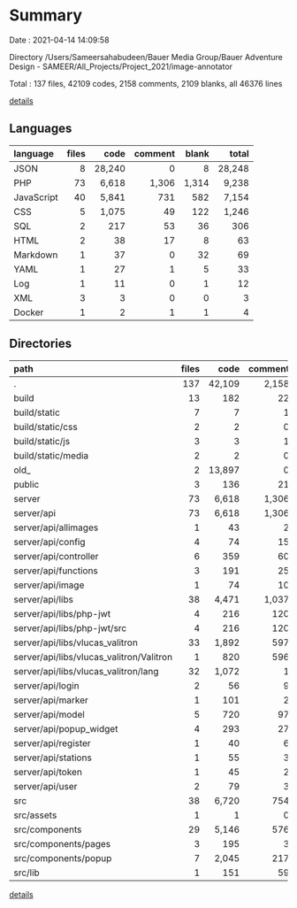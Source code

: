 # Summary

Date : 2021-04-14 14:09:58

Directory /Users/Sameersahabudeen/Bauer Media Group/Bauer Adventure Design - SAMEER/All_Projects/Project_2021/image-annotator

Total : 137 files,  42109 codes, 2158 comments, 2109 blanks, all 46376 lines

[details](details.md)

## Languages
| language | files | code | comment | blank | total |
| :--- | ---: | ---: | ---: | ---: | ---: |
| JSON | 8 | 28,240 | 0 | 8 | 28,248 |
| PHP | 73 | 6,618 | 1,306 | 1,314 | 9,238 |
| JavaScript | 40 | 5,841 | 731 | 582 | 7,154 |
| CSS | 5 | 1,075 | 49 | 122 | 1,246 |
| SQL | 2 | 217 | 53 | 36 | 306 |
| HTML | 2 | 38 | 17 | 8 | 63 |
| Markdown | 1 | 37 | 0 | 32 | 69 |
| YAML | 1 | 27 | 1 | 5 | 33 |
| Log | 1 | 11 | 0 | 1 | 12 |
| XML | 3 | 3 | 0 | 0 | 3 |
| Docker | 1 | 2 | 1 | 1 | 4 |

## Directories
| path | files | code | comment | blank | total |
| :--- | ---: | ---: | ---: | ---: | ---: |
| . | 137 | 42,109 | 2,158 | 2,109 | 46,376 |
| build | 13 | 182 | 22 | 13 | 217 |
| build/static | 7 | 7 | 1 | 0 | 8 |
| build/static/css | 2 | 2 | 0 | 0 | 2 |
| build/static/js | 3 | 3 | 1 | 0 | 4 |
| build/static/media | 2 | 2 | 0 | 0 | 2 |
| old_ | 2 | 13,897 | 0 | 2 | 13,899 |
| public | 3 | 136 | 21 | 13 | 170 |
| server | 73 | 6,618 | 1,306 | 1,314 | 9,238 |
| server/api | 73 | 6,618 | 1,306 | 1,314 | 9,238 |
| server/api/allimages | 1 | 43 | 2 | 8 | 53 |
| server/api/config | 4 | 74 | 15 | 23 | 112 |
| server/api/controller | 6 | 359 | 60 | 95 | 514 |
| server/api/functions | 3 | 191 | 25 | 28 | 244 |
| server/api/image | 1 | 74 | 10 | 9 | 93 |
| server/api/libs | 38 | 4,471 | 1,037 | 860 | 6,368 |
| server/api/libs/php-jwt | 4 | 216 | 120 | 27 | 363 |
| server/api/libs/php-jwt/src | 4 | 216 | 120 | 27 | 363 |
| server/api/libs/vlucas_valitron | 33 | 1,892 | 597 | 221 | 2,710 |
| server/api/libs/vlucas_valitron/Valitron | 1 | 820 | 596 | 161 | 1,577 |
| server/api/libs/vlucas_valitron/lang | 32 | 1,072 | 1 | 60 | 1,133 |
| server/api/login | 2 | 56 | 9 | 15 | 80 |
| server/api/marker | 1 | 101 | 2 | 10 | 113 |
| server/api/model | 5 | 720 | 97 | 178 | 995 |
| server/api/popup_widget | 4 | 293 | 27 | 42 | 362 |
| server/api/register | 1 | 40 | 6 | 7 | 53 |
| server/api/stations | 1 | 55 | 3 | 9 | 67 |
| server/api/token | 1 | 45 | 2 | 9 | 56 |
| server/api/user | 2 | 79 | 3 | 8 | 90 |
| src | 38 | 6,720 | 754 | 690 | 8,164 |
| src/assets | 1 | 1 | 0 | 0 | 1 |
| src/components | 29 | 5,146 | 576 | 490 | 6,212 |
| src/components/pages | 3 | 195 | 3 | 21 | 219 |
| src/components/popup | 7 | 2,045 | 217 | 141 | 2,403 |
| src/lib | 1 | 151 | 59 | 38 | 248 |

[details](details.md)